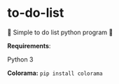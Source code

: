 # to-do-list
📝
Simple to do list python program
📝

**Requirements**:

Python 3

**Colorama:**
```pip install colorama```
